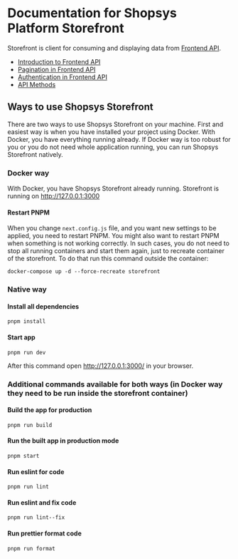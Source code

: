 # Documentation for Shopsys Platform Storefront

Storefront is client for consuming and displaying data from [Frontend API](../frontend-api/introduction-to-frontend-api.md).

- [Introduction to Frontend API](./introduction-to-frontend-api.md)
- [Pagination in Frontend API](./pagination.md)
- [Authentication in Frontend API](./authentication.md)
- [API Methods](https://shopsysframework.docs.apiary.io/)

## Ways to use Shopsys Storefront

There are two ways to use Shopsys Storefront on your machine.
First and easiest way is when you have installed your project using Docker.
With Docker, you have everything running already.
If Docker way is too robust for you or you do not need whole application running, you can run Shopsys Storefront natively.

### Docker way

With Docker, you have Shopsys Storefront already running.
Storefront is running on <http://127.0.0.1:3000>

#### Restart PNPM

When you change `next.config.js` file, and you want new settings to be applied, you need to restart PNPM.
You might also want to restart PNPM when something is not working correctly.
In such cases, you do not need to stop all running containers and start them again, just to recreate container of the storefront.
To do that run this command outside the container:

```plain
docker-compose up -d --force-recreate storefront
```

### Native way

#### Install all dependencies

```plain
pnpm install
```

#### Start app

```plain
pnpm run dev
```

After this command open <http://127.0.0.1:3000/> in your browser.

### Additional commands available for both ways (in Docker way they need to be run inside the storefront container)

#### Build the app for production

```plain
pnpm run build
```

#### Run the built app in production mode

```plain
pnpm start
```

#### Run eslint for code

```plain
pnpm run lint
```

#### Run eslint and fix code

```plain
pnpm run lint--fix
```

#### Run prettier format code

```plain
pnpm run format
```
